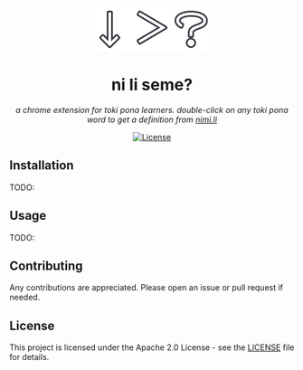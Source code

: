 <center>

![Logo](assets/logo.webp)

# ni li seme?

_a chrome extension for toki pona learners. double-click on any toki pona word to get a definition from [nimi.li](https://nimi.li)_

[![License](https://img.shields.io/github/license/Brian3647/ni-li-seme)](LICENSE)

</center>

## Installation

TODO:

## Usage

TODO:

## Contributing

Any contributions are appreciated. Please open an issue or pull request if needed.

## License

This project is licensed under the Apache 2.0 License - see the [LICENSE](LICENSE) file for details.
